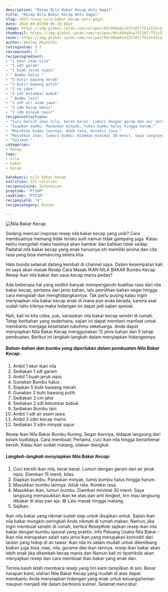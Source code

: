```yaml
---
description: "Resep Nila Bakar Kecap Anti Gagal"
title: "Resep Nila Bakar Kecap Anti Gagal"
slug: 1057-resep-nila-bakar-kecap-anti-gagal
date: 2020-09-05T08:05:28.682Z
image: https://img-global.cpcdn.com/recipes/05c48da8ce33718f/751x532cq70/nila-bakar-kecap-foto-resep-utama.jpg
thumbnail: https://img-global.cpcdn.com/recipes/05c48da8ce33718f/751x532cq70/nila-bakar-kecap-foto-resep-utama.jpg
cover: https://img-global.cpcdn.com/recipes/05c48da8ce33718f/751x532cq70/nila-bakar-kecap-foto-resep-utama.jpg
author: Wesley Reynolds
ratingvalue: 3.7
reviewcount: 3
recipeingredient:
- "1 ekor ikan nila"
- "1 sdt garam"
- "1 buah jeruk nipis"
- " Bumbu halus "
- "5 butir bawang merah"
- "3 butir bawang putih"
- "2 cm jahe"
- "2 sdt ketumbar bubuk"
- " Bumbu lain"
- "1 sdt air asam jawa"
- "3 sdm kecap manis"
- "3 sdm minyak sayur"
recipeinstructions:
- "Cuci bersih ikan nila, kerat-kerat. Lumuri dengan garam dan air jeruk nipis. Diamkan 15 menit, bilas."
- "Siapkan bumbu. Panaskan minyak, tumis bumbu halus hingga harum."
- "Masukkan bumbu lainnya. Aduk rata. Koreksi rasa."
- "Masukkan ikan, lumuri bumbu. Diamkan minimal 30 menit. Saya langsung memasukkan ikan ke atas pan anti lengket, krn mau langsung dibakar di atas pan aja. 😄 Lalu masak hingga matang."
- "Sajikan."
categories:
- Resep
tags:
- nila
- bakar
- kecap

katakunci: nila bakar kecap 
nutrition: 221 calories
recipecuisine: Indonesian
preptime: "PT16M"
cooktime: "PT51M"
recipeyield: "4"
recipecategory: Dinner

---
```



![Nila Bakar Kecap](https://img-global.cpcdn.com/recipes/05c48da8ce33718f/751x532cq70/nila-bakar-kecap-foto-resep-utama.jpg)

Sedang mencari inspirasi resep nila bakar kecap yang unik? Cara membuatnya memang tidak terlalu sulit namun tidak gampang juga. Kalau keliru mengolah maka hasilnya akan hambar dan bahkan tidak sedap. Padahal nila bakar kecap yang enak harusnya sih memiliki aroma dan cita rasa yang bisa memancing selera kita.

Halo bunda selamat datang kembali di channel saya. Dalam kesempatan kali ini saya akan masak Resep Cara Masak IKAN NILA BAKAR Bumbu Kecap Resep ikan nila bakar dan saus kecap manis pedas?

Ada beberapa hal yang sedikit banyak mempengaruhi kualitas rasa dari nila bakar kecap, pertama dari jenis bahan, lalu pemilihan bahan segar hingga cara mengolah dan menghidangkannya. Tak perlu pusing kalau ingin menyiapkan nila bakar kecap enak di mana pun anda berada, karena asal sudah tahu triknya maka hidangan ini dapat jadi sajian spesial.


Nah, kali ini kita coba, yuk, variasikan nila bakar kecap sendiri di rumah. Tetap berbahan yang sederhana, sajian ini dapat memberi manfaat untuk membantu menjaga kesehatan tubuhmu sekeluarga. Anda dapat menyiapkan Nila Bakar Kecap menggunakan 12 jenis bahan dan 5 tahap pembuatan. Berikut ini langkah-langkah dalam menyiapkan hidangannya.

<!--inarticleads1-->

##### Bahan-bahan dan bumbu yang diperlukan dalam pembuatan Nila Bakar Kecap:

1. Ambil 1 ekor ikan nila
1. Sediakan 1 sdt garam
1. Ambil 1 buah jeruk nipis
1. Gunakan  Bumbu halus :
1. Siapkan 5 butir bawang merah
1. Gunakan 3 butir bawang putih
1. Sediakan 2 cm jahe
1. Sediakan 2 sdt ketumbar bubuk
1. Sediakan  Bumbu lain:
1. Ambil 1 sdt air asam jawa
1. Ambil 3 sdm kecap manis
1. Sediakan 3 sdm minyak sayur


Resep Ikan Nila Bakar Bumbu Kuning. Segar ikannya, didapat langsung dari kolam budidaya. Cara membuat: Pertama, cuci ikan nila hingga benarbenar bersih. Kalau ikan sudah matang, silakan diangkat. 

<!--inarticleads2-->

##### Langkah-langkah menyiapkan Nila Bakar Kecap:

1. Cuci bersih ikan nila, kerat-kerat. Lumuri dengan garam dan air jeruk nipis. Diamkan 15 menit, bilas.
1. Siapkan bumbu. Panaskan minyak, tumis bumbu halus hingga harum.
1. Masukkan bumbu lainnya. Aduk rata. Koreksi rasa.
1. Masukkan ikan, lumuri bumbu. Diamkan minimal 30 menit. Saya langsung memasukkan ikan ke atas pan anti lengket, krn mau langsung dibakar di atas pan aja. 😄 Lalu masak hingga matang.
1. Sajikan.


Ikan nila bakar yang nikmat sudah siap untuk disajikan untuk. Sajian ikan nila bakar mungkin seringkali Anda nikmati di rumah makan. Namun, jika ingin membuat sendiri di rumah, berikut ResepKoki sajikan resep ikan nila bakar dengan bumbu spesial yang praktis. Info Peluang Usaha Nila Bakar -Ikan nila merupakan salah satu jenis ikan yang merupakan komoditi dari lautan yang hidup di air tawar. Ikan nila ini selain mudah untuk dikembang biakan juga bisa..mas, nila, gurame dan ikan lainnya. resep ikan bakar akan lebih enak jika ditambah kecap manis dan Namun kali ini tipstriksib akan menyajikan resep dan cara membuat ikan bakar yang enak dan. 

Terima kasih telah membaca resep yang tim kami tampilkan di sini. Besar harapan kami, olahan Nila Bakar Kecap yang mudah di atas dapat membantu Anda menyiapkan hidangan yang enak untuk keluarga/teman maupun menjadi ide dalam berbisnis kuliner. Selamat mencoba!
